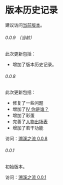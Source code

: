# 版本历史记录

<note>建议访问<a href="https://other-things.pages.dev">当前版本</a>。</note>

###### 0.0.9 （当前）
此次更新包括：
- 增加了版本历史记录。

###### 0.0.8
此次更新包括：
- 修复了一些问题
- 增加了[IV 你是谁？](IV-你是谁？.md)
- 增加了彩蛋
- 完善了[人物出场表](人物出场表.md)
- 增加了若干功能

访问：[溯溪之流 0.0.8](https://4965abb1.other-things.pages.dev)

###### 0.0.1
初始版本。

访问：[溯溪之流 0.0.1](https://75c38990.other-things.pages.dev)